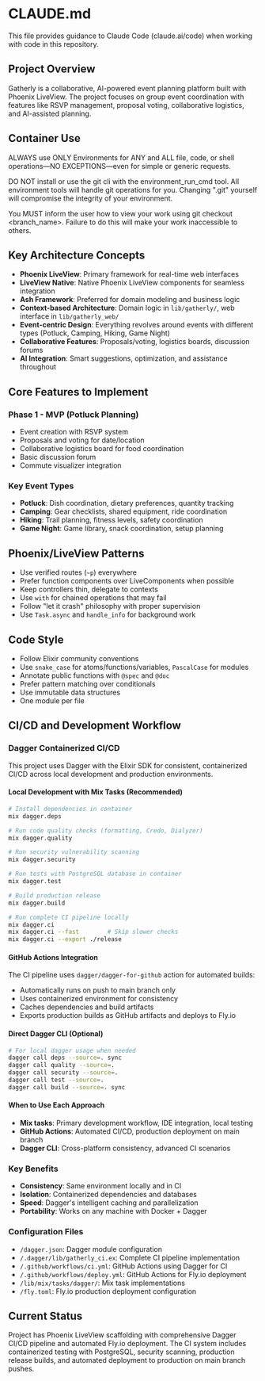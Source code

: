 # CLAUDE.md

This file provides guidance to Claude Code (claude.ai/code) when working with code in this repository.

## Project Overview
Gatherly is a collaborative, AI-powered event planning platform built with Phoenix LiveView. The project focuses on group event coordination with features like RSVP management, proposal voting, collaborative logistics, and AI-assisted planning.

## Container Use
ALWAYS use ONLY Environments for ANY and ALL file, code, or shell operations—NO EXCEPTIONS—even for simple or generic requests.

DO NOT install or use the git cli with the environment_run_cmd tool. All environment tools will handle git operations for you. Changing ".git" yourself will compromise the integrity of your environment.

You MUST inform the user how to view your work using git checkout <branch_name>. Failure to do this will make your work inaccessible to others.
## Key Architecture Concepts
- **Phoenix LiveView**: Primary framework for real-time web interfaces
- **LiveView Native**: Native Phoenix LiveView components for seamless integration
- **Ash Framework**: Preferred for domain modeling and business logic
- **Context-based Architecture**: Domain logic in `lib/gatherly/`, web interface in `lib/gatherly_web/`
- **Event-centric Design**: Everything revolves around events with different types (Potluck, Camping, Hiking, Game Night)
- **Collaborative Features**: Proposals/voting, logistics boards, discussion forums
- **AI Integration**: Smart suggestions, optimization, and assistance throughout


## Core Features to Implement

### Phase 1 - MVP (Potluck Planning)
- Event creation with RSVP system
- Proposals and voting for date/location
- Collaborative logistics board for food coordination
- Basic discussion forum
- Commute visualizer integration

### Key Event Types
- **Potluck**: Dish coordination, dietary preferences, quantity tracking
- **Camping**: Gear checklists, shared equipment, ride coordination
- **Hiking**: Trail planning, fitness levels, safety coordination
- **Game Night**: Game library, snack coordination, setup planning

## Phoenix/LiveView Patterns
- Use verified routes (`~p`) everywhere
- Prefer function components over LiveComponents when possible
- Keep controllers thin, delegate to contexts
- Use `with` for chained operations that may fail
- Follow "let it crash" philosophy with proper supervision
- Use `Task.async` and `handle_info` for background work

## Code Style
- Follow Elixir community conventions
- Use `snake_case` for atoms/functions/variables, `PascalCase` for modules
- Annotate public functions with `@spec` and `@doc`
- Prefer pattern matching over conditionals
- Use immutable data structures
- One module per file

## CI/CD and Development Workflow

### Dagger Containerized CI/CD
This project uses Dagger with the Elixir SDK for consistent, containerized CI/CD across local development and production environments.

#### Local Development with Mix Tasks (Recommended)
```bash
# Install dependencies in container
mix dagger.deps

# Run code quality checks (formatting, Credo, Dialyzer)
mix dagger.quality

# Run security vulnerability scanning
mix dagger.security

# Run tests with PostgreSQL database in container
mix dagger.test

# Build production release
mix dagger.build

# Run complete CI pipeline locally
mix dagger.ci
mix dagger.ci --fast        # Skip slower checks
mix dagger.ci --export ./release
```

#### GitHub Actions Integration
The CI pipeline uses `dagger/dagger-for-github` action for automated builds:
- Automatically runs on push to main branch only
- Uses containerized environment for consistency
- Caches dependencies and build artifacts
- Exports production builds as GitHub artifacts and deploys to Fly.io

#### Direct Dagger CLI (Optional)
```bash
# For local dagger usage when needed
dagger call deps --source=. sync
dagger call quality --source=.
dagger call security --source=.
dagger call test --source=.
dagger call build --source=. sync
```

#### When to Use Each Approach
- **Mix tasks**: Primary development workflow, IDE integration, local testing
- **GitHub Actions**: Automated CI/CD, production deployment on main branch
- **Dagger CLI**: Cross-platform consistency, advanced CI scenarios

### Key Benefits
- **Consistency**: Same environment locally and in CI
- **Isolation**: Containerized dependencies and databases
- **Speed**: Dagger's intelligent caching and parallelization
- **Portability**: Works on any machine with Docker + Dagger

### Configuration Files
- `/dagger.json`: Dagger module configuration
- `/.dagger/lib/gatherly_ci.ex`: Complete CI pipeline implementation
- `/.github/workflows/ci.yml`: GitHub Actions using Dagger for CI
- `/.github/workflows/deploy.yml`: GitHub Actions for Fly.io deployment
- `/lib/mix/tasks/dagger/`: Mix task implementations
- `/fly.toml`: Fly.io production deployment configuration

## Current Status
Project has Phoenix LiveView scaffolding with comprehensive Dagger CI/CD pipeline and automated Fly.io deployment. The CI system includes containerized testing with PostgreSQL, security scanning, production release builds, and automated deployment to production on main branch pushes.

